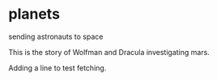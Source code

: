 # planets
 sending astronauts to space

This is the story of Wolfman and Dracula investigating mars.

Adding a line to test fetching.
